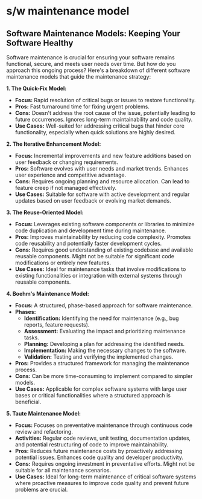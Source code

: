 # s/w maintenance model

## **Software Maintenance Models: Keeping Your Software Healthy**

Software maintenance is crucial for ensuring your software remains functional, secure, and meets user needs over time. But how do you approach this ongoing process?  Here's a breakdown of different software maintenance models that guide the maintenance strategy:

**1. The Quick-Fix Model:**

- **Focus:** Rapid resolution of critical bugs or issues to restore functionality.
- **Pros:** Fast turnaround time for fixing urgent problems.
- **Cons:** Doesn't address the root cause of the issue, potentially leading to future occurrences. Ignores long-term maintainability and code quality.
- **Use Cases:** Well-suited for addressing critical bugs that hinder core functionality, especially when quick solutions are highly desired.

**2. The Iterative Enhancement Model:**

- **Focus:** Incremental improvements and new feature additions based on user feedback or changing requirements.
- **Pros:** Software evolves with user needs and market trends. Enhances user experience and competitive advantage.
- **Cons:** Requires ongoing planning and resource allocation. Can lead to feature creep if not managed effectively.
- **Use Cases:** Suitable for software with active development and regular updates based on user feedback or evolving market demands.

**3. The Reuse-Oriented Model:**

- **Focus:** Leverages existing software components or libraries to minimize code duplication and development time during maintenance.
- **Pros:** Improves maintainability by reducing code complexity. Promotes code reusability and potentially faster development cycles.
- **Cons:** Requires good understanding of existing codebase and available reusable components. Might not be suitable for significant code modifications or entirely new features.
- **Use Cases:** Ideal for maintenance tasks that involve modifications to existing functionalities or integration with external systems through reusable components.

**4. Boehm's Maintenance Model:**

- **Focus:** A structured, phase-based approach for software maintenance.
- **Phases:**
    - **Identification:** Identifying the need for maintenance (e.g., bug reports, feature requests).
    - **Assessment:** Evaluating the impact and prioritizing maintenance tasks.
    - **Planning:** Developing a plan for addressing the identified needs.
    - **Implementation:** Making the necessary changes to the software.
    - **Validation:** Testing and verifying the implemented changes.
- **Pros:** Provides a structured framework for managing the maintenance process.
- **Cons:** Can be more time-consuming to implement compared to simpler models.
- **Use Cases:** Applicable for complex software systems with large user bases or critical functionalities where a structured approach is beneficial.

**5. Taute Maintenance Model:**

- **Focus:** Focuses on preventative maintenance through continuous code review and refactoring.
- **Activities:** Regular code reviews, unit testing, documentation updates, and potential restructuring of code to improve maintainability.
- **Pros:** Reduces future maintenance costs by proactively addressing potential issues. Enhances code quality and developer productivity.
- **Cons:** Requires ongoing investment in preventative efforts. Might not be suitable for all maintenance scenarios.
- **Use Cases:** Ideal for long-term maintenance of critical software systems where proactive measures to improve code quality and prevent future problems are crucial.